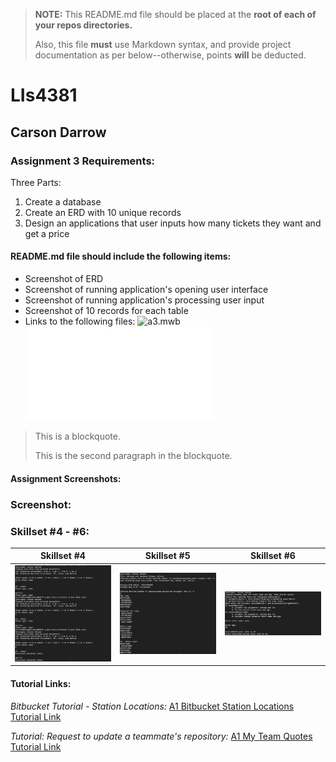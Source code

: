 > **NOTE:** This README.md file should be placed at the **root of each of your repos directories.**
>
>Also, this file **must** use Markdown syntax, and provide project documentation as per below--otherwise, points **will** be deducted.
>

# LIs4381

## Carson Darrow

### Assignment 3 Requirements:

Three Parts:

1. Create a database 
2. Create an ERD with 10 unique records 
3. Design an applications that user inputs how many tickets they want and get a price 

#### README.md file should include the following items:

* Screenshot of ERD
* Screenshot of running application's opening user interface
* Screenshot of running application's processing user input
* Screenshot of 10 records for each table 
* Links to the following files:
	![a3.mwb](ERD/a3.mwb)
	![a3.sql](ERD/a3.sql)

> This is a blockquote.
> 
> This is the second paragraph in the blockquote.
>


#### Assignment Screenshots:


### Screenshot:




### Skillset #4 - #6:

| Skillset #4 | Skillset #5 | Skillset #6 |
| -------------- | --------------| --------------- |
| ![Skillset #4](img/ss4.png) | ![Skillset #5](img/ss5.png) | ![Skillset #6](img/ss6.png) |




#### Tutorial Links:

*Bitbucket Tutorial - Station Locations:*
[A1 Bitbucket Station Locations Tutorial Link](https://bitbucket.org/cbd19a/bitbucketstationlocations/ "Bitbucket Station Locations")

*Tutorial: Request to update a teammate's repository:*
[A1 My Team Quotes Tutorial Link](https://bitbucket.org/username/myteamquotes/ "My Team Quotes Tutorial")

